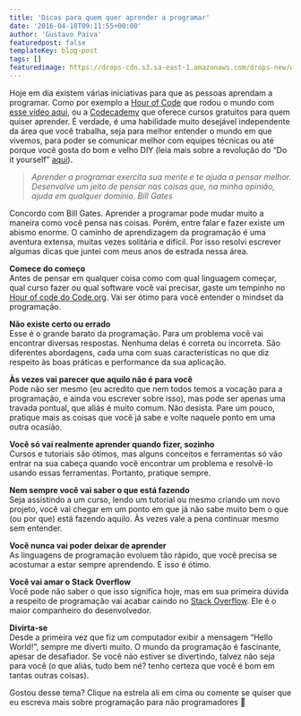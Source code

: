 ```yaml
---
title: 'Dicas para quem quer aprender a programar'
date: '2016-04-18T09:11:55+00:00'
author: 'Gustavo Paiva'
featuredpost: false
templateKey: blog-post
tags: []
featuredimage: https://drops-cdn.s3.sa-east-1.amazonaws.com/drops-new/wp-content/uploads/2016/04/13232125/code3-150x150.jpg
---
```

Hoje em dia existem várias iniciativas para que as pessoas aprendam a programar. Como por exemplo a [Hour of Code](https://hourofcode.com/) que rodou o mundo com [esse vídeo aqui](https://www.youtube.com/watch?v=nKIu9yen5nc), ou a [Codecademy](https://www.codecademy.com/) que oferece cursos gratuitos para quem quiser aprender. É verdade, é uma habilidade muito desejável independente da área que você trabalha, seja para melhor entender o mundo em que vivemos, para poder se comunicar melhor com equipes técnicas ou até porque você gosta do bom e velho DIY (leia mais sobre a revolução do “Do it yourself” [aqui](http://descola.org/drops/diy-a-revolucao-do-faca-voce-mesmo/)).

> *Aprender a programar exercita sua mente e te ajuda a pensar melhor. Desenvolve um jeito de pensar nas coisas que, na minha opinião, ajuda em qualquer domínio. Bill Gates*

Concordo com Bill Gates. Aprender a programar pode mudar muito a maneira como você pensa nas coisas. Porém, entre falar e fazer existe um abismo enorme. O caminho de aprendizagem da programação é uma aventura extensa, muitas vezes solitária e difícil. Por isso resolvi escrever algumas dicas que juntei com meus anos de estrada nessa área.

**Comece do começo**  
Antes de pensar em qualquer coisa como com qual linguagem começar, qual curso fazer ou qual software você vai precisar, gaste um tempinho no [Hour of code do Code.org](https://code.org/learn). Vai ser ótimo para você entender o mindset da programação.

**Não existe certo ou errado**  
Esse é o grande barato da programação. Para um problema você vai encontrar diversas respostas. Nenhuma delas é correta ou incorreta. São diferentes abordagens, cada uma com suas características no que diz respeito às boas práticas e performance da sua aplicação.

**Às vezes vai parecer que aquilo não é para você**  
Pode não ser mesmo (eu acredito que nem todos temos a vocação para a programação, e ainda vou escrever sobre isso), mas pode ser apenas uma travada pontual, que aliás é muito comum. Não desista. Pare um pouco, pratique mais as coisas que você já sabe e volte naquele ponto em uma outra ocasião.

**Você só vai realmente aprender quando fizer, sozinho**  
Cursos e tutoriais são ótimos, mas alguns conceitos e ferramentas só vão entrar na sua cabeça quando você encontrar um problema e resolvê-lo usando essas ferramentas. Portanto, pratique sempre.

**Nem sempre você vai saber o que está fazendo**  
Seja assistindo a um curso, lendo um tutorial ou mesmo criando um novo projeto, você vai chegar em um ponto em que já não sabe muito bem o que (ou por que) está fazendo aquilo. Às vezes vale a pena continuar mesmo sem entender.

**Você nunca vai poder deixar de aprender**  
As linguagens de programação evoluem tão rápido, que você precisa se acostumar a estar sempre aprendendo. E isso é ótimo.

**Você vai amar o Stack Overflow**  
Você pode não saber o que isso significa hoje, mas em sua primeira dúvida a respeito de programação vai acabar caindo no [Stack Overflow](http://stackoverflow.com/). Ele é o maior companheiro do desenvolvedor.

**Divirta-se**  
Desde a primeira vez que fiz um computador exibir a mensagem “Hello World!”, sempre me diverti muito. O mundo da programação é fascinante, apesar de desafiador. Se você não estiver se divertindo, talvez não seja para você (o que aliás, tudo bem né? tenho certeza que você é bom em tantas outras coisas).

Gostou desse tema? Clique na estrela ali em cima ou comente se quiser que eu escreva mais sobre programação para não programadores 🙂